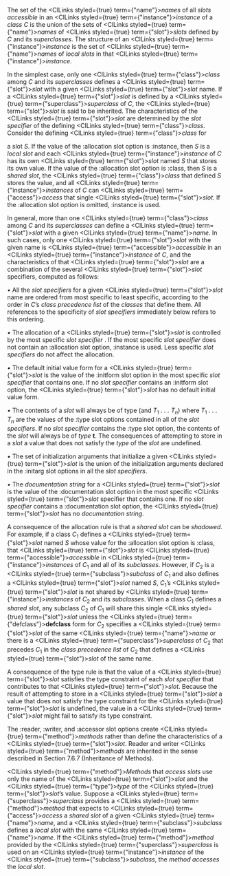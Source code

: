  



The set of the <ClLinks styled={true} term={"name"}><i>names</i></ClLinks> of all *slots accessible* in an <ClLinks styled={true} term={"instance"}><i>instance</i></ClLinks> of a *class C* is the union of the sets of <ClLinks styled={true} term={"name"}><i>names</i></ClLinks> of <ClLinks styled={true} term={"slot"}><i>slots</i></ClLinks> defined by *C* and its *superclasses*. The structure of an <ClLinks styled={true} term={"instance"}><i>instance</i></ClLinks> is the set of <ClLinks styled={true} term={"name"}><i>names</i></ClLinks> of *local slots* in that <ClLinks styled={true} term={"instance"}><i>instance</i></ClLinks>. 



In the simplest case, only one <ClLinks styled={true} term={"class"}><i>class</i></ClLinks> among *C* and its *superclasses* defines a <ClLinks styled={true} term={"slot"}><i>slot</i></ClLinks> with a given <ClLinks styled={true} term={"slot"}><i>slot</i></ClLinks> name. If a <ClLinks styled={true} term={"slot"}><i>slot</i></ClLinks> is defined by a <ClLinks styled={true} term={"superclass"}><i>superclass</i></ClLinks> of *C*, the <ClLinks styled={true} term={"slot"}><i>slot</i></ClLinks> is said to be inherited. The characteristics of the <ClLinks styled={true} term={"slot"}><i>slot</i></ClLinks> are determined by the *slot specifier* of the defining <ClLinks styled={true} term={"class"}><i>class</i></ClLinks>. Consider the defining <ClLinks styled={true} term={"class"}><i>class</i></ClLinks> for 



a slot *S*. If the value of the :allocation slot option is :instance, then *S* is a *local slot* and each <ClLinks styled={true} term={"instance"}><i>instance</i></ClLinks> of *C* has its own <ClLinks styled={true} term={"slot"}><i>slot</i></ClLinks> named *S* that stores its own value. If the value of the :allocation slot option is :class, then *S* is a *shared slot*, the <ClLinks styled={true} term={"class"}><i>class</i></ClLinks> that defined *S* stores the value, and all <ClLinks styled={true} term={"instance"}><i>instances</i></ClLinks> of *C* can <ClLinks styled={true} term={"access"}><i>access</i></ClLinks> that single <ClLinks styled={true} term={"slot"}><i>slot</i></ClLinks>. If the :allocation slot option is omitted, :instance is used. 



In general, more than one <ClLinks styled={true} term={"class"}><i>class</i></ClLinks> among *C* and its *superclasses* can define a <ClLinks styled={true} term={"slot"}><i>slot</i></ClLinks> with a given <ClLinks styled={true} term={"name"}><i>name</i></ClLinks>. In such cases, only one <ClLinks styled={true} term={"slot"}><i>slot</i></ClLinks> with the given name is <ClLinks styled={true} term={"accessible"}><i>accessible</i></ClLinks> in an <ClLinks styled={true} term={"instance"}><i>instance</i></ClLinks> of *C*, and the characteristics of that <ClLinks styled={true} term={"slot"}><i>slot</i></ClLinks> are a combination of the several <ClLinks styled={true} term={"slot"}><i>slot</i></ClLinks> specifiers, computed as follows: 







 



 



*•* All the *slot specifiers* for a given <ClLinks styled={true} term={"slot"}><i>slot</i></ClLinks> name are ordered from most specific to least specific, according to the order in *C*’s *class precedence list* of the *classes* that define them. All references to the specificity of *slot specifiers* immediately below refers to this ordering. 



*•* The allocation of a <ClLinks styled={true} term={"slot"}><i>slot</i></ClLinks> is controlled by the most specific *slot specifier* . If the most specific *slot specifier* does not contain an :allocation slot option, :instance is used. Less specific *slot specifiers* do not affect the allocation. 



*•* The default initial value form for a <ClLinks styled={true} term={"slot"}><i>slot</i></ClLinks> is the value of the :initform slot option in the most specific *slot specifier* that contains one. If no *slot specifier* contains an :initform slot option, the <ClLinks styled={true} term={"slot"}><i>slot</i></ClLinks> has no default initial value form. 



<i>•</i> The contents of a <i>slot</i> will always be of type (and <i>T</i><sub>1</sub> <i>. . . T<sub>n</sub></i>) where <i>T</i><sub>1</sub> <i>. . . T<sub>n</sub></i> are the values of the :type slot options contained in all of the <i>slot specifiers</i>. If no <i>slot specifier</i> contains the :type slot option, the contents of the <i>slot</i> will always be of <i>type</i> <b>t</b>. The consequences of attempting to store in a <i>slot</i> a value that does not satisfy the <i>type</i> of the <i>slot</i> are undefined. 



*•* The set of initialization arguments that initialize a given <ClLinks styled={true} term={"slot"}><i>slot</i></ClLinks> is the union of the initialization arguments declared in the :initarg slot options in all the *slot specifiers*. 



*•* The *documentation string* for a <ClLinks styled={true} term={"slot"}><i>slot</i></ClLinks> is the value of the :documentation slot option in the most specific <ClLinks styled={true} term={"slot"}><i>slot</i></ClLinks> specifier that contains one. If no *slot specifier* contains a :documentation slot option, the <ClLinks styled={true} term={"slot"}><i>slot</i></ClLinks> has no *documentation string*. 



A consequence of the allocation rule is that a *shared slot* can be *shadowed*. For example, if a class *C*<sub>1</sub> defines a <ClLinks styled={true} term={"slot"}><i>slot</i></ClLinks> named *S* whose value for the :allocation slot option is :class, that <ClLinks styled={true} term={"slot"}><i>slot</i></ClLinks> is <ClLinks styled={true} term={"accessible"}><i>accessible</i></ClLinks> in <ClLinks styled={true} term={"instance"}><i>instances</i></ClLinks> of *C*<sub>1</sub> and all of its *subclasses*. However, if *C*<sub>2</sub> is a <ClLinks styled={true} term={"subclass"}><i>subclass</i></ClLinks> of *C*<sub>1</sub> and also defines a <ClLinks styled={true} term={"slot"}><i>slot</i></ClLinks> named *S*, *C*<sub>1</sub>’s <ClLinks styled={true} term={"slot"}><i>slot</i></ClLinks> is not shared by <ClLinks styled={true} term={"instance"}><i>instances</i></ClLinks> of *C*<sub>2</sub> and its *subclasses*. When a class *C*<sub>1</sub> defines a *shared slot*, any subclass *C*<sub>2</sub> of *C*<sub>1</sub> will share this single <ClLinks styled={true} term={"slot"}><i>slot</i></ClLinks> unless the <ClLinks styled={true} term={"defclass"}><b>defclass</b></ClLinks> form for *C*<sub>2</sub> specifies a <ClLinks styled={true} term={"slot"}><i>slot</i></ClLinks> of the same <ClLinks styled={true} term={"name"}><i>name</i></ClLinks> or there is a <ClLinks styled={true} term={"superclass"}><i>superclass</i></ClLinks> of *C*<sub>2</sub> that precedes *C*<sub>1</sub> in the *class precedence list* of *C*<sub>2</sub> that defines a <ClLinks styled={true} term={"slot"}><i>slot</i></ClLinks> of the same name. 



A consequence of the type rule is that the value of a <ClLinks styled={true} term={"slot"}><i>slot</i></ClLinks> satisfies the type constraint of each *slot specifier* that contributes to that <ClLinks styled={true} term={"slot"}><i>slot</i></ClLinks>. Because the result of attempting to store in a <ClLinks styled={true} term={"slot"}><i>slot</i></ClLinks> a value that does not satisfy the type constraint for the <ClLinks styled={true} term={"slot"}><i>slot</i></ClLinks> is undefined, the value in a <ClLinks styled={true} term={"slot"}><i>slot</i></ClLinks> might fail to satisfy its type constraint. 



The :reader, :writer, and :accessor slot options create <ClLinks styled={true} term={"method"}><i>methods</i></ClLinks> rather than define the characteristics of a <ClLinks styled={true} term={"slot"}><i>slot</i></ClLinks>. Reader and writer <ClLinks styled={true} term={"method"}><i>methods</i></ClLinks> are inherited in the sense described in Section 7.6.7 (Inheritance of Methods). 



<ClLinks styled={true} term={"method"}><i>Methods</i></ClLinks> that *access slots* use only the name of the <ClLinks styled={true} term={"slot"}><i>slot</i></ClLinks> and the <ClLinks styled={true} term={"type"}><i>type</i></ClLinks> of the <ClLinks styled={true} term={"slot"}><i>slot</i></ClLinks>’s value. Suppose a <ClLinks styled={true} term={"superclass"}><i>superclass</i></ClLinks> provides a <ClLinks styled={true} term={"method"}><i>method</i></ClLinks> that expects to <ClLinks styled={true} term={"access"}><i>access</i></ClLinks> a *shared slot* of a given <ClLinks styled={true} term={"name"}><i>name</i></ClLinks>, and a <ClLinks styled={true} term={"subclass"}><i>subclass</i></ClLinks> defines a *local slot* with the same <ClLinks styled={true} term={"name"}><i>name</i></ClLinks>. If the <ClLinks styled={true} term={"method"}><i>method</i></ClLinks> provided by the <ClLinks styled={true} term={"superclass"}><i>superclass</i></ClLinks> is used on an <ClLinks styled={true} term={"instance"}><i>instance</i></ClLinks> of the <ClLinks styled={true} term={"subclass"}><i>subclass</i></ClLinks>, the *method accesses* the *local slot*. 







 



 




